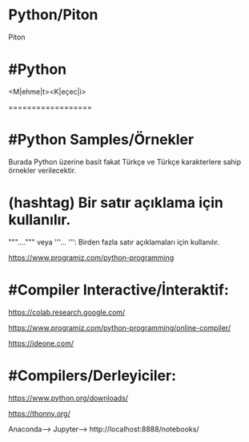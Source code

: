 # Python/Piton
Piton

#Python
==================

<M|ehme|t><K|eçec|i>

==================

#Python Samples/Örnekler
==================
Burada Python üzerine basit fakat Türkçe ve Türkçe karakterlere sahip örnekler verilecektir.
# (hashtag) Bir satır açıklama için kullanılır.
"""....""" veya '''... ''': Birden fazla satır açıklamaları için kullanılır.

https://www.programiz.com/python-programming

#Compiler Interactive/İnteraktif:
==================

https://colab.research.google.com/

https://www.programiz.com/python-programming/online-compiler/

https://ideone.com/

#Compilers/Derleyiciler:
==================

https://www.python.org/downloads/

https://thonny.org/

Anaconda--> Jupyter--> http://localhost:8888/notebooks/


